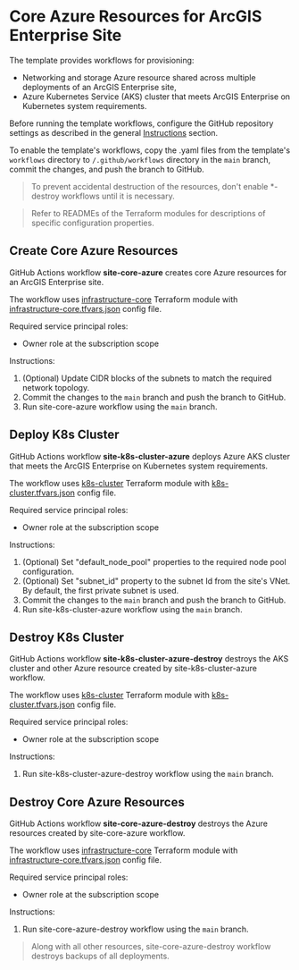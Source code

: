# Core Azure Resources for ArcGIS Enterprise Site

The template provides workflows for provisioning:

* Networking and storage Azure resource shared across multiple deployments of an ArcGIS Enterprise site,
* Azure Kubernetes Service (AKS) cluster that meets ArcGIS Enterprise on Kubernetes system requirements.

Before running the template workflows, configure the GitHub repository settings as described in the general [Instructions](../README.md#instructions) section.

To enable the template's workflows, copy the .yaml files from the template's `workflows` directory to `/.github/workflows` directory in the `main` branch, commit the changes, and push the branch to GitHub.

> To prevent accidental destruction of the resources, don't enable *-destroy workflows until it is necessary.

> Refer to READMEs of the Terraform modules for descriptions of specific configuration properties.

## Create Core Azure Resources

GitHub Actions workflow **site-core-azure** creates core Azure resources for an ArcGIS Enterprise site.

The workflow uses [infrastructure-core](infrastructure-core/README.md) Terraform module with [infrastructure-core.tfvars.json](../../config/azure/arcgis-site-core/infrastructure-core.tfvars.json) config file.

Required service principal roles:

* Owner role at the subscription scope

Instructions:

1. (Optional) Update CIDR blocks of the subnets to match the required network topology.
2. Commit the changes to the `main` branch and push the branch to GitHub.
3. Run site-core-azure workflow using the `main` branch.

## Deploy K8s Cluster

GitHub Actions workflow **site-k8s-cluster-azure** deploys Azure AKS cluster that meets the ArcGIS Enterprise on Kubernetes system requirements.

The workflow uses [k8s-cluster](k8s-cluster/README.md) Terraform module with [k8s-cluster.tfvars.json](../../config/azure/arcgis-site-core/k8s-cluster.tfvars.json) config file.

Required service principal roles:

* Owner role at the subscription scope

Instructions:

1. (Optional) Set "default_node_pool" properties to the required node pool configuration.
2. (Optional) Set "subnet_id" property to the subnet Id from the site's VNet. By default, the first private subnet is used.
3. Commit the changes to the `main` branch and push the branch to GitHub.
4. Run site-k8s-cluster-azure workflow using the `main` branch.

## Destroy K8s Cluster

GitHub Actions workflow **site-k8s-cluster-azure-destroy** destroys the AKS cluster and other Azure resource created by site-k8s-cluster-azure workflow.

The workflow uses [k8s-cluster](k8s-cluster/README.md) Terraform module with [k8s-cluster.tfvars.json](../../config/azure/arcgis-site-core/k8s-cluster.tfvars.json) config file.

Required service principal roles:

* Owner role at the subscription scope

Instructions:

1. Run site-k8s-cluster-azure-destroy workflow using the `main` branch.

## Destroy Core Azure Resources

GitHub Actions workflow **site-core-azure-destroy** destroys the Azure resources created by site-core-azure workflow.

The workflow uses [infrastructure-core](infrastructure-core/README.md) Terraform module with [infrastructure-core.tfvars.json](../../config/azure/arcgis-site-core/infrastructure-core.tfvars.json) config file.

Required service principal roles:

* Owner role at the subscription scope

Instructions:

1. Run site-core-azure-destroy workflow using the `main` branch.

> Along with all other resources, site-core-azure-destroy workflow destroys backups of all deployments.
